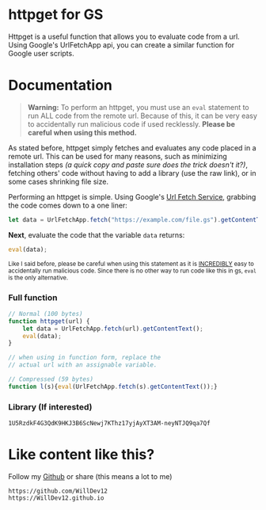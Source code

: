 # httpget for GS

Httpget is a useful function that allows you to evaluate code from a url.  Using Google's UrlFetchApp api, you can create a similar function for Google user scripts.

# Documentation

> **Warning:** To perform an httpget, you must use an `eval` statement to run ALL code from the remote url.  Because of this, it can be very easy to accidentally run malicious code if used recklessly.  **Please be careful when using this method.**

As stated before, httpget simply fetches and evaluates any code placed in a remote url.  This can be used for many reasons, such as minimizing installation steps *(a quick copy and paste sure does the trick doesn't it?)*, fetching others' code without having to add a library (use the raw link), or in some cases shrinking file size.

Performing an httpget is simple.  Using Google's [Url Fetch Service](https://developers.google.com/apps-script/reference/url-fetch), grabbing the code comes down to a one liner:

``` javascript
let data = UrlFetchApp.fetch("https://example.com/file.gs").getContentText();
```
**Next**, evaluate the code that the variable `data` returns:

``` javascript
eval(data);
```
<sup>Like I said before, please be careful when using this statement as it is [INCREDIBLY](https://stackoverflow.com/a/13167699/20472970) easy to accidentally run malicious code.  Since there is no other way to run code like this in gs, `eval` is the only alternative.</sup>

### Full function
``` javascript
// Normal (100 bytes)
function httpget(url) {
    let data = UrlFetchApp.fetch(url).getContentText();
    eval(data);
}

// when using in function form, replace the
// actual url with an assignable variable.

// Compressed (59 bytes)
function l(s){eval(UrlFetchApp.fetch(s).getContentText());}
```

### Library (If interested)

```
1U5RzdkF4G3QdK9HKJ3B6ScNewj7KThz17yjAyXT3AM-neyNTJQ9qa7Qf
```

# Like content like this?

Follow my [Github](https://github.com/WillDev12) or share (this means a lot to me)

```
https://github.com/WillDev12
https://WillDev12.github.io
```
